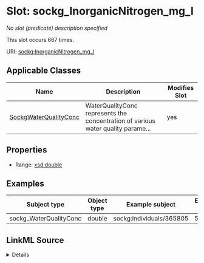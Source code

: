 

# Slot: sockg_InorganicNitrogen_mg_l


_No slot (predicate) description specified_






This slot occurs 667 times.


URI: [sockg:InorganicNitrogen_mg_l](https://idir.uta.edu/sockg-ontology/docs/InorganicNitrogen_mg_l)



<!-- no inheritance hierarchy -->





## Applicable Classes

| Name | Description | Modifies Slot |
| --- | --- | --- |
| [SockgWaterQualityConc](../classes/SockgWaterQualityConc.md) | WaterQualityConc represents the concentration of various water quality parame... |  yes  |







## Properties

* Range: [xsd:double](http://www.w3.org/2001/XMLSchema#double)






## Examples

| Subject type | Object type | Example subject | Example object | Occurrences |
| --- | --- | --- | --- | --- |
| sockg_WaterQualityConc | double | sockg:individuals/365805 | 5.615 | 667 |




## LinkML Source

<details>

```yaml
name: sockg_InorganicNitrogen_mg_l
annotations:
  count:
    tag: count
    value: 667
description: No slot (predicate) description specified
examples:
- object:
    example_object: '5.615'
    example_object_type: double
    example_predicate: sockg:InorganicNitrogen_mg_l
    example_subject: sockg:individuals/365805
    example_subject_type: sockg_WaterQualityConc
from_schema: soc-kg
rank: 1000
slot_uri: sockg:InorganicNitrogen_mg_l
alias: sockg_InorganicNitrogen_mg_l
domain_of:
- sockg_WaterQualityConc
range: double

```
</details>